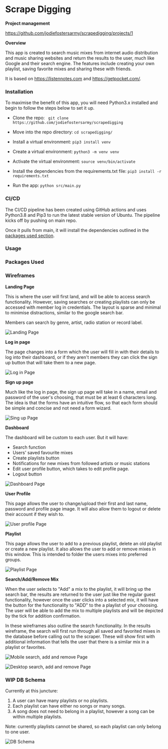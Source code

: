 # Scrape Digging

**Project management**  

https://github.com/jodiefostersarmy/scrapedigging/projects/1

**Overview**  

This app is created to search music mixes from internet audio distribution and music sharing websites and return the results to the user, much like Google and their search engine. The features include creating your own playlist, saving favorite mixes and sharing these with friends.

It is based on https://listennotes.com and https://getpocket.com/. 

### Installation
To maximise the benefit of this app, you will need Python3.x installed and begin to follow the steps below to set it up.  

- Clone the repo: ``` git clone https://github.com/jodiefostersarmy/scrapedigging```

- Move into the repo directory: ```cd scrapedigging/```
- Install a virtual environment: ```pip3 install venv```
- Create a virtual environment: ```python3 -m venv venv```
- Activate the virtual environment: ```source venv/bin/activate```
- Install the dependencies from the requirements.txt file: ```pip3 install -r requirements.txt```
- Run the app: ```python src/main.py```  

### CI/CD
The CI/CD pipeline has been created using GitHub actions and uses Python3.8 and Pip3 to run the latest stable version of Ubuntu. The pipeline kicks off by pushing on main repo.

Once it pulls from main, it will install the dependencies outlined in the [packages used section](#packages-used).  

### Usage

### Packages Used


### Wireframes
**Landing Page**  

This is where the user will first land, and will be able to access search functionality. However, saving searches or creating playlists can only be accessed with member log in credentials. The layout is sparse and minimal to minimise distractions, similar to the google search bar. 

Members can search by genre, artist, radio station or record label.

![Landing Page](/docs/wireframes/1.png)

**Log in page**  

The page changes into a form which the user will fill in with their details to log into their dashboard, or if they aren't members they can click the sign up button that will take them to a new page.

![Log in Page](/docs/wireframes/2.png)

**Sign up page**  

Much like the log in page, the sign up page will take in a name, email and password of the user's choosing, that must be at least 6 characters long. The idea is that the forms have an intuitive flow, so that each form should be simple and concise and not need a form wizard.

![Sing up Page](/docs/wireframes/3.png)

**Dashboard**  

The dashboard will be custom to each user.
But it will have:
  - Search function
  - Users' saved favourite mixes
  - Create playlists button
  - Notifications for new mixes from followed artists or music stations
  - Edit user profile button, which takes to edit profile page.
  - Logout button

![Dashboard Page](/docs/wireframes/4.jpg)

**User Profile**

This page allows the user to change/upload their first and last name, password and profile page image. It will also allow them to logout or delete their account if they wish to. 

![User profile Page](/docs/wireframes/5.png)

**Playlist**  

This page allows the user to add to a previous playlist, delete an old playlist or create a new playlist. It also allows the user to add or remove mixes in this window. This is intended to folder the users mixes into preferred groups.

![Playlist Page](/docs/wireframes/6.jpg)

**Search/Add/Remove Mix**

When the user selects to "Add" a mix to the playlist, it will bring up the search bar, the results are returned to the user just like the regular guest functionality, however once the user clicks into a selected mix, it will have the button for the functionality to "ADD" to the a playlist of your choosing. The user will be able to add the mix to multiple playlists and will be depicted by the tick for addition confirmation.

In these wireframes also outline the search functionality. In the results wireframe, the search will first run through all saved and favorited mixes in the database before calling out to the scraper. These will show first with additional information that tells the user that there is a similar mix in a playlist or favorites.

![Mobile search, add and remove Page](/docs/wireframes/7.jpg)

![Desktop search, add and remove Page](/docs/wireframes/8.jpg)

### WIP DB Schema  

Currently at this juncture:
1. A user can have many playlists or no playlists.
2. Each playlist can have either no songs or many songs.
3. A song does not need to belong in a playlist, however a song can be within multiple playlists.

Note: currently playlists cannot be shared, so each playlist can only belong to one user.

![DB Schema](/docs/db/dbschema.png)
